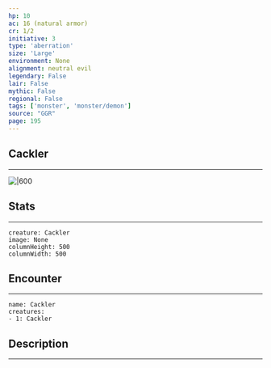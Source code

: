 ```yaml
---
hp: 10
ac: 16 (natural armor)
cr: 1/2
initiative: 3
type: 'aberration'    
size: 'Large'
environment: None
alignment: neutral evil
legendary: False
lair: False
mythic: False
regional: False
tags: ['monster', 'monster/demon']
source: "GGR"
page: 195
---
```


## Cackler
---

![|600](D:/Program%20Files/5e.tools/img/bestiary/GGR/Cackler.jpg)

## Stats
---

```statblock
creature: Cackler
image: None
columnHeight: 500
columnWidth: 500
```

## Encounter
---

```encounter-table
name: Cackler
creatures:
- 1: Cackler
```

## Description
---




